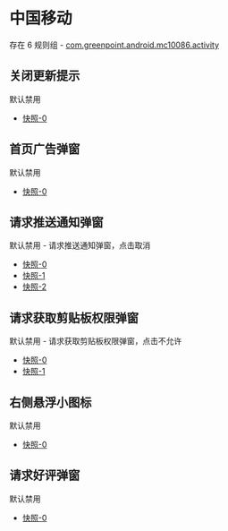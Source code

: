 # 中国移动

存在 6 规则组 - [com.greenpoint.android.mc10086.activity](/src/apps/com.greenpoint.android.mc10086.activity.ts)

## 关闭更新提示

默认禁用

- [快照-0](https://i.gkd.li/import/12534264)

## 首页广告弹窗

默认禁用

- [快照-0](https://i.gkd.li/import/12662361)

## 请求推送通知弹窗

默认禁用 - 请求推送通知弹窗，点击取消

- [快照-0](https://i.gkd.li/import/12662213)
- [快照-1](https://i.gkd.li/import/13327880)
- [快照-2](https://i.gkd.li/import/13775652)

## 请求获取剪贴板权限弹窗

默认禁用 - 请求获取剪贴板权限弹窗，点击不允许

- [快照-0](https://i.gkd.li/import/12662251)
- [快照-1](https://i.gkd.li/import/13775651)

## 右侧悬浮小图标

默认禁用

- [快照-0](https://i.gkd.li/import/12662265)

## 请求好评弹窗

默认禁用

- [快照-0](https://i.gkd.li/import/12662345)
